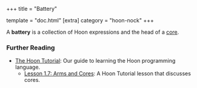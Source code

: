 +++
title = "Battery"

template = "doc.html"
[extra]
category = "hoon-nock"
+++

A **battery** is a collection of Hoon expressions and the head of a [core](/reference/glossary/core).

### Further Reading

- [The Hoon Tutorial](/docs/hoon/hoon-school/): Our guide to learning the Hoon programming language.
  - [Lesson 1.7: Arms and Cores](/docs/hoon/hoon-school/arms-and-cores): A Hoon Tutorial lesson that discusses cores.
